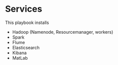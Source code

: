 # Services
This playbook installs 
- Hadoop (Namenode, Resourcemanager, workers)
- Spark
- Flume
- Elasticsearch
- Kibana
- MatLab
